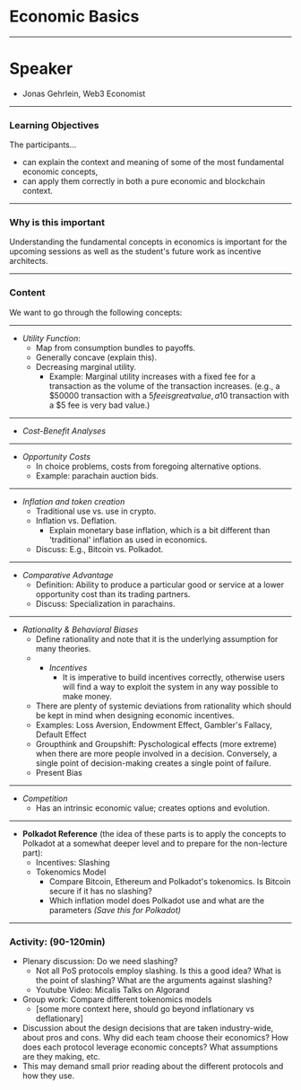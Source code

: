 # Economic Basics

---

# Speaker

- Jonas Gehrlein, Web3 Economist

---

### Learning Objectives

The participants...

- can explain the context and meaning of some of the most fundamental economic concepts,
- can apply them correctly in both a pure economic and blockchain context.

---

### Why is this important

Understanding the fundamental concepts in economics is important for the upcoming sessions as well as the student's future work as incentive architects.

---

### Content

We want to go through the following concepts:

---

- _Utility Function_:
  - Map from consumption bundles to payoffs.
  - Generally concave (explain this).
  - Decreasing marginal utility.
    - Example: Marginal utility increases with a fixed fee for a transaction as the volume of the transaction increases. (e.g., a $50000 transaction with a $5 fee is great value, a 10$ transaction with a $5 fee is very bad value.)

---

- _Cost-Benefit Analyses_

---

- _Opportunity Costs_
  - In choice problems, costs from foregoing alternative options.
  - Example: parachain auction bids.

---

- _Inflation and token creation_
  - Traditional use vs. use in crypto.
  - Inflation vs. Deflation.
    - Explain monetary base inflation, which is a bit different than 'traditional' inflation as used in economics.
  - Discuss: E.g., Bitcoin vs. Polkadot.

---

- _Comparative Advantage_
  - Definition: Ability to produce a particular good or service at a lower opportunity cost than its trading partners.
  - Discuss: Specialization in parachains.

---

- _Rationality & Behavioral Biases_
  - Define rationality and note that it is the underlying assumption for many theories.
  - - _Incentives_
      - It is imperative to build incentives correctly, otherwise users will find a way to exploit the system in any way possible to make money.
  - There are plenty of systemic deviations from rationality which should be kept in mind when designing economic incentives.
  - Examples: Loss Aversion, Endowment Effect, Gambler's Fallacy, Default Effect
  - Groupthink and Groupshift: Pyschological effects (more extreme) when there are more people involved in a decision. Conversely, a single point of decision-making creates a single point of failure.
  - Present Bias

---

- _Competition_
  - Has an intrinsic economic value; creates options and evolution.

---

- **Polkadot Reference** (the idea of these parts is to apply the concepts to Polkadot at a somewhat deeper level and to prepare for the non-lecture part):
  - Incentives: Slashing
  - Tokenomics Model
    - Compare Bitcoin, Ethereum and Polkadot's tokenomics. Is Bitcoin secure if it has no slashing?
    - Which inflation model does Polkadot use and what are the parameters _(Save this for Polkadot)_

---

### Activity: (90-120min)

- Plenary discussion: Do we need slashing?
  - Not all PoS protocols employ slashing. Is this a good idea? What is the point of slashing? What are the arguments against slashing?
  - Youtube Video: Micalis Talks on Algorand
- Group work: Compare different tokenomics models
  - [some more context here, should go beyond inflationary vs deflationary]
- Discussion about the design decisions that are taken industry-wide, about pros and cons. Why did each team choose their economics? How does each protocol leverage economic concepts? What assumptions are they making, etc.
- This may demand small prior reading about the different protocols and how they use.
